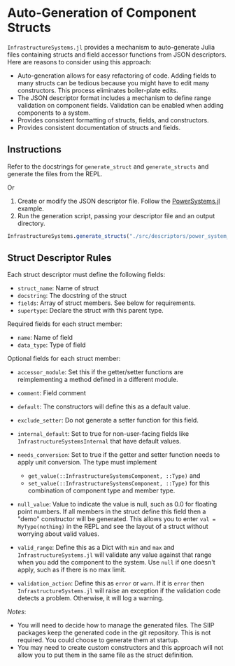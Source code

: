 # Auto-Generation of Component Structs

`InfrastructureSystems.jl` provides a mechanism to auto-generate Julia files
containing structs and field accessor functions from JSON descriptors. Here are
reasons to consider using this approach:

  - Auto-generation allows for easy refactoring of code. Adding fields
    to many structs can be tedious because you might have to edit many
    constructors. This process eliminates boiler-plate edits.
  - The JSON descriptor format includes a mechanism to define range validation
    on component fields. Validation can be enabled when adding components to a
    system.
  - Provides consistent formatting of structs, fields, and constructors.
  - Provides consistent documentation of structs and fields.

## Instructions

Refer to the docstrings for `generate_struct` and `generate_structs` and generate the files from the REPL.

Or

 1. Create or modify the JSON descriptor file. Follow the
    [PowerSystems.jl](https://github.com/NREL-SIIP/PowerSystems.jl/blob/master/src/descriptors/power_system_structs.json)
    example.
 2. Run the generation script, passing your descriptor file and an output
    directory.

```julia
InfrastructureSystems.generate_structs("./src/descriptors/power_system_structs.json", "./src/models/generated")
```

## Struct Descriptor Rules

Each struct descriptor must define the following fields:

  - `struct_name`: Name of struct
  - `docstring`: The docstring of the struct
  - `fields`: Array of struct members. See below for requirements.
  - `supertype`: Declare the struct with this parent type.

Required fields for each struct member:

  - `name`: Name of field
  - `data_type`: Type of field

Optional fields for each struct member:

  - `accessor_module`: Set this if the getter/setter functions are reimplementing a method defined in a different module.

  - `comment`: Field comment
  - `default`: The constructors will define this as a default value.
  - `exclude_setter`: Do not generate a setter function for this field.
  - `internal_default`: Set to true for non-user-facing fields like `InfrastructureSystemsInternal` that have default values.
  - `needs_conversion`: Set to true if the getter and setter function needs to apply unit conversion. The type must implement
    
      + `get_value(::InfrastructureSystemsComponent, ::Type)` and
      + `set_value(::InfrastructureSystemsComponent, ::Type)`
        for this combination of component type and member type.
  - `null_value`: Value to indicate the value is null, such as 0.0 for floating point numbers.
    If all members in the struct define this field then a "demo" constructor will be generated.
    This allows you to enter `val = MyType(nothing)` in the REPL and see the layout of a struct without worrying about valid values.
  - `valid_range`: Define this as a Dict with `min` and `max` and `InfrastructureSystems.jl` will validate any value against that range when you add the component to the system. Use `null` if one doesn't apply, such as if there is no max limit.
  - `validation_action`: Define this as `error` or `warn`. If it is `error` then `InfrastructureSystems.jl` will raise an exception if the validation code detects a problem. Otherwise, it will log a warning.

*Notes*:

  - You will need to decide how to manage the generated files. The SIIP packages keep the
    generated code in the git repository. This is not required.
    You could choose to generate them at startup.
  - You may need to create custom constructors and this approach will not allow
    you to put them in the same file as the struct definition.
